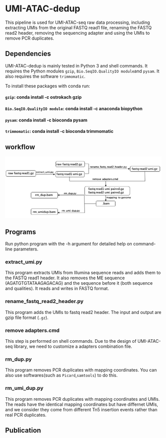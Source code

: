 # UMI-ATAC-dedup

This pipeline is used for UMI-ATAC-seq raw data processing, including extracting UMIs from the original FASTQ read1 file, renaming the FASTQ read2 header, removing the sequencing adapter and using the UMIs to remove PCR duplicates.

## Dependencies
UMI-ATAC-dedup is mainly tested in Python 3 and shell commands. It requires the Python modules  `gzip`, `Bio.SeqIO.QualityIO module`and `pysam`. It also requires the software `trimmomatic`.

To install these packages with conda run:
#### `gzip`: conda install -c ostrokach gzip
#### `Bio.SeqIO.QualityIO module`: conda install -c anaconda biopython
#### `pysam`: conda install -c bioconda pysam
#### `trimmomatic`: conda install -c bioconda trimmomatic
## workflow

![image]( https://github.com/tzhu-bio/UMI-ATAC-seq/blob/master/workflow.jpg)
##  Programs
Run python program with the -h argument for detailed help on command-line parameters.
### extract_umi.py
This program extracts UMIs from Illumina sequence reads and adds them to the FASTQ read1 header. It also removes the ME sequence (AGATGTGTATAAGAGACAG) and the sequence before it (both sequence and qualities). It reads and writes in FASTQ format. 

### rename_fastq_read2_header.py

This program adds the UMIs to fastq read2 header. The input and output are gzip file format (`.gz`).

### remove adapters.cmd
This step is performed on shell commands. Due to the design of UMI-ATAC-seq library, we need to customize a adapters combination file.

### rm_dup.py
This program removes PCR duplicates with mapping coordinates. You can also use softwares(such as `Picard`,`samtools`) to do this. 

### rm_umi_dup.py
This program removes PCR duplicates with mapping coordinates and UMIs. The reads have the identical mapping coordinates but have differnet UMIs, and we consider they come from different Tn5 insertion events rather than real PCR duplicates. 

## Publication





